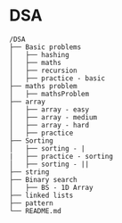 # DSA

    /DSA
    ├── Basic problems
    │   ├── hashing
    │   ├── maths
    │   ├── recursion
    │   ├── practice - basic
    ├── maths problem
    │   ├── mathsProblem
    ├── array
    │   ├── array - easy
    │   ├── array - medium
    │   ├── array - hard
    │   ├── practice
    ├── Sorting
    │   ├── sorting - |
    |   ├── practice - sorting
    │   ├── sorting - ||
    ├── string
    ├── Binary search
    │   ├── BS - 1D Array
    ├── linked lists
    ├── pattern
    └── README.md

